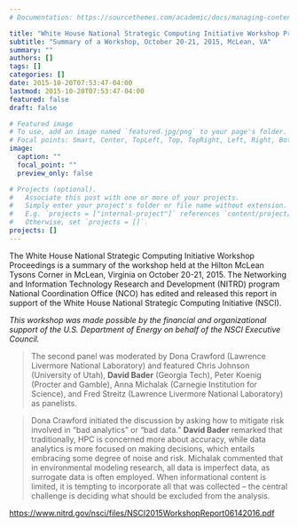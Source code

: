 ```yaml
---
# Documentation: https://sourcethemes.com/academic/docs/managing-content/

title: "White House National Strategic Computing Initiative Workshop Proceedings"
subtitle: "Summary of a Workshop, October 20-21, 2015, McLean, VA"
summary: ""
authors: []
tags: []
categories: []
date: 2015-10-20T07:53:47-04:00
lastmod: 2015-10-20T07:53:47-04:00
featured: false
draft: false

# Featured image
# To use, add an image named `featured.jpg/png` to your page's folder.
# Focal points: Smart, Center, TopLeft, Top, TopRight, Left, Right, BottomLeft, Bottom, BottomRight.
image:
  caption: ""
  focal_point: ""
  preview_only: false

# Projects (optional).
#   Associate this post with one or more of your projects.
#   Simply enter your project's folder or file name without extension.
#   E.g. `projects = ["internal-project"]` references `content/project/deep-learning/index.md`.
#   Otherwise, set `projects = []`.
projects: []
---
```


The White House National Strategic Computing Initiative Workshop Proceedings is a summary of the workshop held at the Hilton McLean Tysons Corner in McLean, Virginia on October 20-21, 2015. The Networking and Information Technology Research and Development (NITRD) program National Coordination Office (NCO) has edited and released this report in support of the White House National Strategic Computing Initiative (NSCI).

*This workshop was made possible by the financial and organizational support of the U.S. Department of Energy on behalf of the NSCI Executive Council.*

> The second panel was moderated by Dona Crawford (Lawrence Livermore National Laboratory) and featured Chris Johnson (University of Utah), **David Bader** (Georgia Tech), Peter Koenig (Procter and Gamble), Anna Michalak (Carnegie Institution for Science), and Fred Streitz (Lawrence Livermore National Laboratory) as panelists.

> Dona Crawford initiated the discussion by asking how to mitigate risk involved in “bad analytics” or “bad data.” **David Bader** remarked that traditionally, HPC is concerned more about accuracy, while data analytics is more focused on making decisions, which entails embracing some degree of noise and risk. Michalak commented that in environmental modeling research, all data is imperfect data, as surrogate data is often employed. When informational content is limited, it is tempting to incorporate all that was collected – the central challenge is deciding what should be excluded from the analysis.

https://www.nitrd.gov/nsci/files/NSCI2015WorkshopReport06142016.pdf